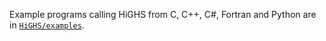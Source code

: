 Example programs calling HiGHS from C, C++, C#, Fortran and Python are in [`HiGHS/examples`](https://github.com/ERGO-Code/HiGHS/tree/master/examples).
